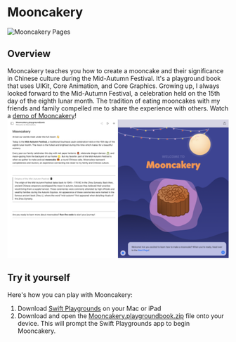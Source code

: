 # Mooncakery
![Mooncakery Pages](Mooncakery.playgroundbook/Images/mooncakery.png)


## Overview
Mooncakery teaches you how to create a mooncake and their significance in Chinese culture during the Mid-Autumn Festival. It's a playground book that uses UIKit, Core Animation, and Core Graphics. Growing up, I always looked forward to the Mid-Autumn Festival, a celebration held on the 15th day of the eighth lunar month. The tradition of eating mooncakes with my friends and family compelled me to share the experience with others.
Watch a [demo of Mooncakery](https://youtu.be/22fNhZOYoHc)!
![Mooncakery Demo](Mooncakery.playgroundbook/Images/mooncakery2.png)

## Try it yourself
Here's how you can play with Mooncakery:
1. Download [Swift Playgrounds](https://www.apple.com/swift/playgrounds/) on your Mac or iPad
2. Download and open the [Mooncakery.playgroundbook.zip](Mooncakery.playgroundbook.zip) file onto your device. This will prompt the Swift Playgrounds app to begin Mooncakery.
